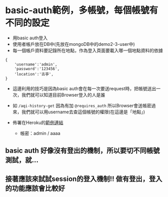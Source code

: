 # basic-auth範例，多帳號，每個帳號有不同的設定

- 用basic auth登入
- 使用者帳戶放在DB中(先放在mongoDB中的demo2-3-user中)
- 每一個帳戶資料要記錄所在地點，作為登入頁面要載入哪一個地點資料的依據
```
{
    'username':'admin',
    'password':'123456',
    'location':'古亭',
}
```
- 這邊利用的技巧是因為basic auth會在每一次要送request時，把帳號送出一次，我們就可以知道目前Browser登入的人是誰
- 如 `/aqi-history-get` 因為有加 `@requires_auth` 所以Browser會送帳密過來，我們就可以用username去查這個帳號的權限(在這邊是「地點」)

- 佈署在Heroku的[範例連結](https://github-air-demo2-3.herokuapp.com/)
    - 帳密：admin / aaaa
## basic auth 好像沒有登出的機制，所以要切不同帳號測試，就…

## 接著應該來試試session的登入機制!! 做有登出，登入的功能應該會比較好

